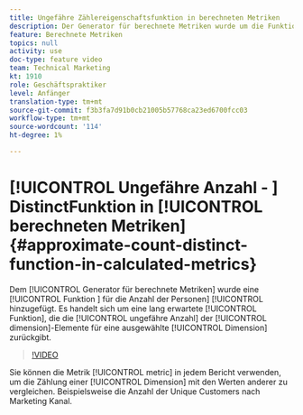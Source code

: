 ```yaml
---
title: Ungefähre Zählereigenschaftsfunktion in berechneten Metriken
description: Der Generator für berechnete Metriken wurde um die Funktion "Ungefähre Zählerdifferenz"erweitert. Es handelt sich um eine lang erwartete Funktion, die die ungefähre Anzahl von Dimensionselementen für eine ausgewählte Dimension zurückgibt.
feature: Berechnete Metriken
topics: null
activity: use
doc-type: feature video
team: Technical Marketing
kt: 1910
role: Geschäftspraktiker
level: Anfänger
translation-type: tm+mt
source-git-commit: f3b3fa7d91b0cb21005b57768ca23ed6700fcc03
workflow-type: tm+mt
source-wordcount: '114'
ht-degree: 1%

---
```



# [!UICONTROL Ungefähre Anzahl - ]  DistinctFunktion in  [!UICONTROL berechneten Metriken]{#approximate-count-distinct-function-in-calculated-metrics}

Dem [!UICONTROL Generator für berechnete Metriken] wurde eine [!UICONTROL Funktion ] für die Anzahl der Personen] [!UICONTROL  hinzugefügt. Es handelt sich um eine lang erwartete [!UICONTROL Funktion], die die [!UICONTROL ungefähre Anzahl] der [!UICONTROL dimension]-Elemente für eine ausgewählte [!UICONTROL Dimension] zurückgibt.

>[!VIDEO](https://video.tv.adobe.com/v/23722/?quality=12)

Sie können die Metrik [!UICONTROL metric] in jedem Bericht verwenden, um die Zählung einer [!UICONTROL Dimension] mit den Werten anderer zu vergleichen. Beispielsweise die Anzahl der Unique Customers nach Marketing Kanal.
